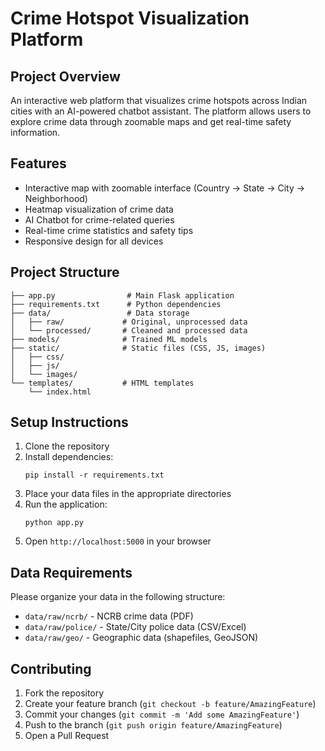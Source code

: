 # Crime Hotspot Visualization Platform

## Project Overview
An interactive web platform that visualizes crime hotspots across Indian cities with an AI-powered chatbot assistant. The platform allows users to explore crime data through zoomable maps and get real-time safety information.

## Features
- Interactive map with zoomable interface (Country → State → City → Neighborhood)
- Heatmap visualization of crime data
- AI Chatbot for crime-related queries
- Real-time crime statistics and safety tips
- Responsive design for all devices

## Project Structure
```
├── app.py                # Main Flask application
├── requirements.txt      # Python dependencies
├── data/                 # Data storage
│   ├── raw/             # Original, unprocessed data
│   └── processed/       # Cleaned and processed data
├── models/              # Trained ML models
├── static/              # Static files (CSS, JS, images)
│   ├── css/
│   ├── js/
│   └── images/
└── templates/           # HTML templates
    └── index.html
```

## Setup Instructions
1. Clone the repository
2. Install dependencies:
   ```
   pip install -r requirements.txt
   ```
3. Place your data files in the appropriate directories
4. Run the application:
   ```
   python app.py
   ```
5. Open `http://localhost:5000` in your browser

## Data Requirements
Please organize your data in the following structure:
- `data/raw/ncrb/` - NCRB crime data (PDF)
- `data/raw/police/` - State/City police data (CSV/Excel)
- `data/raw/geo/` - Geographic data (shapefiles, GeoJSON)

## Contributing
1. Fork the repository
2. Create your feature branch (`git checkout -b feature/AmazingFeature`)
3. Commit your changes (`git commit -m 'Add some AmazingFeature'`)
4. Push to the branch (`git push origin feature/AmazingFeature`)
5. Open a Pull Request
